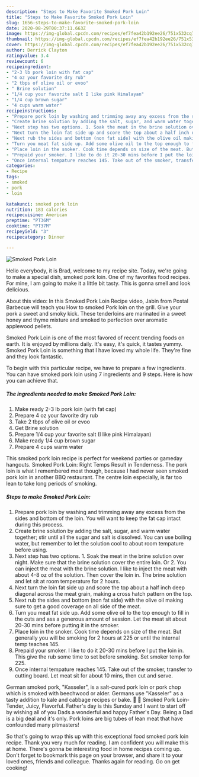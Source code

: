 ```yaml
---
description: "Steps to Make Favorite Smoked Pork Loin"
title: "Steps to Make Favorite Smoked Pork Loin"
slug: 1656-steps-to-make-favorite-smoked-pork-loin
date: 2020-08-29T00:37:11.663Z
image: https://img-global.cpcdn.com/recipes/ef7fea42b192ee26/751x532cq70/smoked-pork-loin-recipe-main-photo.jpg
thumbnail: https://img-global.cpcdn.com/recipes/ef7fea42b192ee26/751x532cq70/smoked-pork-loin-recipe-main-photo.jpg
cover: https://img-global.cpcdn.com/recipes/ef7fea42b192ee26/751x532cq70/smoked-pork-loin-recipe-main-photo.jpg
author: Derrick Clayton
ratingvalue: 3.4
reviewcount: 6
recipeingredient:
- "2-3 lb pork loin with fat cap"
- "4 oz your favorite dry rub"
- "2 tbps of olive oil or evoo"
- " Brine solution"
- "1/4 cup your favorite salt I like pink Himalayan"
- "1/4 cup brown sugar"
- "4 cups warm water"
recipeinstructions:
- "Prepare pork loin by washing and trimming away any excess from the sides and bottom of the loin. You will want to keep the fat cap intact during this process."
- "Create brine solution by adding the salt, sugar, and warm water together; stir until all the sugar and salt is dissolved. You can use boiling water, but remember to let the solution cool to about room tempature before using."
- "Next step has two options. 1. Soak the meat in the brine solution over night. Make sure that the brine solution cover the entire loin. Or 2. You can inject the meat with the brine solution. I like to inject the meat with about 4-8 oz of the solution. Then cover the loin in. The brine solution and let sit at room temperature for 2 hours."
- "Next turn the loin fat side up and score the top about a half inch deep diagonal across the meat grain, making a cross hatch pattern on the top."
- "Next rub the sides and bottom (non fat side) with the olive oil making sure to get a good coverage on all side of the meat."
- "Turn you meat fat side up. Add some olive oil to the top enough to fill in the cuts and ass a generous amount of session. Let the meat sit about 20-30 mins before putting it in the smoker."
- "Place loin in the snoker. Cook time depends on size of the meat. But generally you will be smoking for 2 hours at 225 or until the internal temp teaches 145."
- "Prepaid your smoker. I like to do it 20-30 mins before I put the loin in. This give the rub some time to set before smoking. Set smoker temp for 225."
- "Once internal tempature reaches 145. Take out of the smoker, transfer to cutting board. Let meat sit for about 10 mins, then cut and serve."
categories:
- Recipe
tags:
- smoked
- pork
- loin

katakunci: smoked pork loin 
nutrition: 183 calories
recipecuisine: American
preptime: "PT36M"
cooktime: "PT37M"
recipeyield: "3"
recipecategory: Dinner

---
```



![Smoked Pork Loin](https://img-global.cpcdn.com/recipes/ef7fea42b192ee26/751x532cq70/smoked-pork-loin-recipe-main-photo.jpg)

Hello everybody, it is Brad, welcome to my recipe site. Today, we're going to make a special dish, smoked pork loin. One of my favorites food recipes. For mine, I am going to make it a little bit tasty. This is gonna smell and look delicious.

About this video: In this Smoked Pork Loin Recipe video, Jabin from Postal Barbecue will teach you How to smoked Pork loin on the grill. Give your pork a sweet and smoky kick. These tenderloins are marinated in a sweet honey and thyme mixture and smoked to perfection over aromatic applewood pellets.

Smoked Pork Loin is one of the most favored of recent trending foods on earth. It is enjoyed by millions daily. It's easy, it's quick, it tastes yummy. Smoked Pork Loin is something that I have loved my whole life. They're fine and they look fantastic.


To begin with this particular recipe, we have to prepare a few ingredients. You can have smoked pork loin using 7 ingredients and 9 steps. Here is how you can achieve that.

<!--inarticleads1-->

##### The ingredients needed to make Smoked Pork Loin:

1. Make ready 2-3 lb pork loin (with fat cap)
1. Prepare 4 oz your favorite dry rub
1. Take 2 tbps of olive oil or evoo
1. Get  Brine solution
1. Prepare 1/4 cup your favorite salt (I like pink Himalayan)
1. Make ready 1/4 cup brown sugar
1. Prepare 4 cups warm water


This smoked pork loin recipe is perfect for weekend parties or gameday hangouts. Smoked Pork Loin: Right Temps Result in Tenderness. The pork loin is what I remembered most though, because I had never seen smoked pork loin in another BBQ restaurant. The centre loin especially, is far too lean to take long periods of smoking. 

<!--inarticleads2-->

##### Steps to make Smoked Pork Loin:

1. Prepare pork loin by washing and trimming away any excess from the sides and bottom of the loin. You will want to keep the fat cap intact during this process.
1. Create brine solution by adding the salt, sugar, and warm water together; stir until all the sugar and salt is dissolved. You can use boiling water, but remember to let the solution cool to about room tempature before using.
1. Next step has two options. 1. Soak the meat in the brine solution over night. Make sure that the brine solution cover the entire loin. Or 2. You can inject the meat with the brine solution. I like to inject the meat with about 4-8 oz of the solution. Then cover the loin in. The brine solution and let sit at room temperature for 2 hours.
1. Next turn the loin fat side up and score the top about a half inch deep diagonal across the meat grain, making a cross hatch pattern on the top.
1. Next rub the sides and bottom (non fat side) with the olive oil making sure to get a good coverage on all side of the meat.
1. Turn you meat fat side up. Add some olive oil to the top enough to fill in the cuts and ass a generous amount of session. Let the meat sit about 20-30 mins before putting it in the smoker.
1. Place loin in the snoker. Cook time depends on size of the meat. But generally you will be smoking for 2 hours at 225 or until the internal temp teaches 145.
1. Prepaid your smoker. I like to do it 20-30 mins before I put the loin in. This give the rub some time to set before smoking. Set smoker temp for 225.
1. Once internal tempature reaches 145. Take out of the smoker, transfer to cutting board. Let meat sit for about 10 mins, then cut and serve.


German smoked pork, &#34;Kasseler&#34;, is a salt-cured pork loin or pork chop which is smoked with beechwood or alder. Germans use &#34;Kasseler&#34; as a tasty addition to kale and cabbage recipes or bake.   Smoked Pork Loin- Tender, Juicy, Flavorful. Father&#39;s day is this Sunday and I want to start off by wishing all of you Dads a wonderful and happy Father&#39;s Day. Being a Dad is a big deal and it&#39;s only. Pork loins are big tubes of lean meat that have confounded many pitmasters! 

So that's going to wrap this up with this exceptional food smoked pork loin recipe. Thank you very much for reading. I am confident you will make this at home. There's gonna be interesting food in home recipes coming up. Don't forget to bookmark this page on your browser, and share it to your loved ones, friends and colleague. Thanks again for reading. Go on get cooking!
